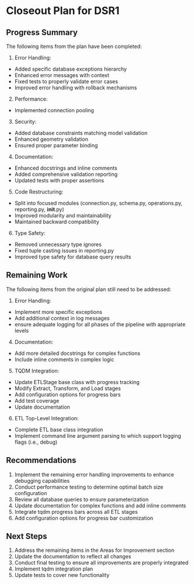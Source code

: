 # Closeout Plan for DSR1

## Progress Summary
The following items from the plan have been completed:

1. Error Handling:
- Added specific database exceptions hierarchy
- Enhanced error messages with context
- Fixed tests to properly validate error cases
- Improved error handling with rollback mechanisms

2. Performance:
- Implemented connection pooling

3. Security:
- Added database constraints matching model validation
- Enhanced geometry validation
- Ensured proper parameter binding

4. Documentation:
- Enhanced docstrings and inline comments
- Added comprehensive validation reporting
- Updated tests with proper assertions

5. Code Restructuring:
- Split into focused modules (connection.py, schema.py, operations.py, reporting.py, __init__.py)
- Improved modularity and maintainability
- Maintained backward compatibility

6. Type Safety:
- Removed unnecessary type ignores
- Fixed tuple casting issues in reporting.py
- Improved type safety for database query results

## Remaining Work
The following items from the original plan still need to be addressed:

1. Error Handling:
- Implement more specific exceptions
- Add additional context in log messages
- ensure adequate logging for all phases of the pipeline with appropriate levels

4. Documentation:
- Add more detailed docstrings for complex functions
- Include inline comments in complex logic

5. TQDM Integration:
- Update ETLStage base class with progress tracking
- Modify Extract, Transform, and Load stages
- Add configuration options for progress bars
- Add test coverage
- Update documentation

6. ETL Top-Level Integration:
- Complete ETL base class integration
- Implement command line argument parsing to which support logging flags (i.e., debug)

## Recommendations
1. Implement the remaining error handling improvements to enhance debugging capabilities
2. Conduct performance testing to determine optimal batch size configuration
3. Review all database queries to ensure parameterization
4. Update documentation for complex functions and add inline comments
5. Integrate tqdm progress bars across all ETL stages
6. Add configuration options for progress bar customization

## Next Steps
1. Address the remaining items in the Areas for Improvement section
2. Update the documentation to reflect all changes
3. Conduct final testing to ensure all improvements are properly integrated
4. Implement tqdm integration plan
6. Update tests to cover new functionality
